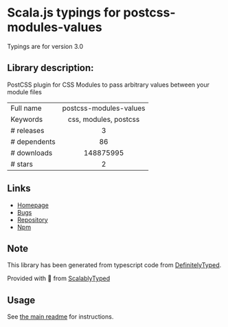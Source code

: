 
# Scala.js typings for postcss-modules-values

Typings are for version 3.0

## Library description:
PostCSS plugin for CSS Modules to pass arbitrary values between your module files

|                    |                 |
| ------------------ | :-------------: |
| Full name          | postcss-modules-values |
| Keywords           | css, modules, postcss |
| # releases         | 3 |
| # dependents       | 86 |
| # downloads        | 148875995 |
| # stars            | 2 |

## Links
- [Homepage](https://github.com/css-modules/postcss-modules-values#readme)
- [Bugs](https://github.com/css-modules/postcss-modules-values/issues)
- [Repository](https://github.com/css-modules/postcss-modules-values)
- [Npm](https://www.npmjs.com/package/postcss-modules-values)
    


## Note
This library has been generated from typescript code from [DefinitelyTyped](https://definitelytyped.org).

Provided with :purple_heart: from [ScalablyTyped](https://github.com/oyvindberg/ScalablyTyped)

## Usage
See [the main readme](../../readme.md) for instructions.


